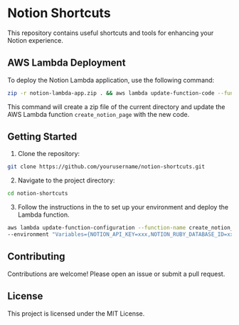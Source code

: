 # Notion Shortcuts

This repository contains useful shortcuts and tools for enhancing your Notion experience.

## AWS Lambda Deployment

To deploy the Notion Lambda application, use the following command:

```sh
zip -r notion-lambda-app.zip . && aws lambda update-function-code --function-name create_notion_page --zip-file fileb://notion-lambda-app.zip
```

This command will create a zip file of the current directory and update the AWS Lambda function `create_notion_page` with the new code.

## Getting Started

1. Clone the repository:
  ```sh
  git clone https://github.com/yourusername/notion-shortcuts.git
  ```
2. Navigate to the project directory:
  ```sh
  cd notion-shortcuts
  ```
3. Follow the instructions in the to set up your environment and deploy the Lambda function.
  ```sh
  aws lambda update-function-configuration --function-name create_notion_page \
  --environment "Variables={NOTION_API_KEY=xxx,NOTION_RUBY_DATABASE_ID=xxx,NOTION_SYSTEM_DESIGN_DATABASE_ID=xxx,NOTION_JAVASCRIPT_DATABASE_ID=xxx}"
  ```

## Contributing

Contributions are welcome! Please open an issue or submit a pull request.

## License

This project is licensed under the MIT License.